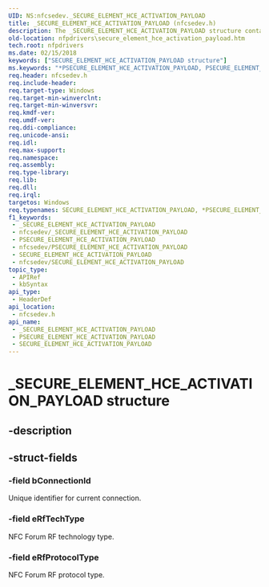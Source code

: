 ```yaml
---
UID: NS:nfcsedev._SECURE_ELEMENT_HCE_ACTIVATION_PAYLOAD
title: _SECURE_ELEMENT_HCE_ACTIVATION_PAYLOAD (nfcsedev.h)
description: The _SECURE_ELEMENT_HCE_ACTIVATION_PAYLOAD structure contains a unique connection identifier and NFC Forum RF technology and protocol types.
old-location: nfpdrivers\secure_element_hce_activation_payload.htm
tech.root: nfpdrivers
ms.date: 02/15/2018
keywords: ["SECURE_ELEMENT_HCE_ACTIVATION_PAYLOAD structure"]
ms.keywords: "*PSECURE_ELEMENT_HCE_ACTIVATION_PAYLOAD, PSECURE_ELEMENT_HCE_ACTIVATION_PAYLOAD, PSECURE_ELEMENT_HCE_ACTIVATION_PAYLOAD structure pointer [Near-Field Proximity Drivers], SECURE_ELEMENT_HCE_ACTIVATION_PAYLOAD, SECURE_ELEMENT_HCE_ACTIVATION_PAYLOAD structure [Near-Field Proximity Drivers], _SECURE_ELEMENT_HCE_ACTIVATION_PAYLOAD, nfcsedev/PSECURE_ELEMENT_HCE_ACTIVATION_PAYLOAD, nfcsedev/SECURE_ELEMENT_HCE_ACTIVATION_PAYLOAD, nfpdrivers.secure_element_hce_activation_payload"
req.header: nfcsedev.h
req.include-header: 
req.target-type: Windows
req.target-min-winverclnt: 
req.target-min-winversvr: 
req.kmdf-ver: 
req.umdf-ver: 
req.ddi-compliance: 
req.unicode-ansi: 
req.idl: 
req.max-support: 
req.namespace: 
req.assembly: 
req.type-library: 
req.lib: 
req.dll: 
req.irql: 
targetos: Windows
req.typenames: SECURE_ELEMENT_HCE_ACTIVATION_PAYLOAD, *PSECURE_ELEMENT_HCE_ACTIVATION_PAYLOAD
f1_keywords:
 - _SECURE_ELEMENT_HCE_ACTIVATION_PAYLOAD
 - nfcsedev/_SECURE_ELEMENT_HCE_ACTIVATION_PAYLOAD
 - PSECURE_ELEMENT_HCE_ACTIVATION_PAYLOAD
 - nfcsedev/PSECURE_ELEMENT_HCE_ACTIVATION_PAYLOAD
 - SECURE_ELEMENT_HCE_ACTIVATION_PAYLOAD
 - nfcsedev/SECURE_ELEMENT_HCE_ACTIVATION_PAYLOAD
topic_type:
 - APIRef
 - kbSyntax
api_type:
 - HeaderDef
api_location:
 - nfcsedev.h
api_name:
 - _SECURE_ELEMENT_HCE_ACTIVATION_PAYLOAD
 - PSECURE_ELEMENT_HCE_ACTIVATION_PAYLOAD
 - SECURE_ELEMENT_HCE_ACTIVATION_PAYLOAD
---
```


# _SECURE_ELEMENT_HCE_ACTIVATION_PAYLOAD structure


## -description

## -struct-fields

### -field bConnectionId

Unique identifier for current connection.

### -field eRfTechType

NFC Forum RF technology type.

### -field eRfProtocolType

NFC Forum RF protocol
type.

